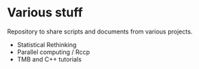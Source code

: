 # Various stuff

Repository to share scripts and documents from various projects. 

- Statistical Rethinking
- Parallel computing / Rccp
- TMB and C++ tutorials


